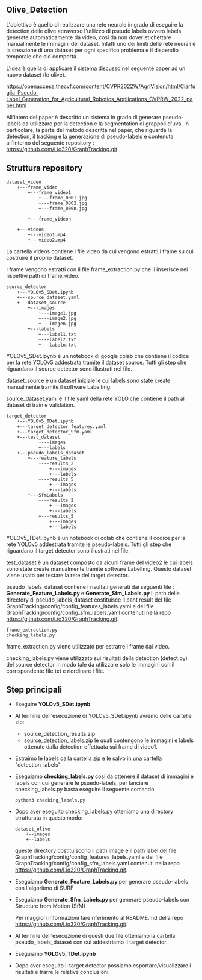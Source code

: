 ## <strong> Olive_Detection </strong>

L'obiettivo è quello di realizzare una rete neurale in grado di eseguire la detection delle olive attraverso l'utilizzo di pseudo labels ovvero labels generate automaticamente da video, cosi da non dover etichettare manualmente le immagini del dataset.
Infatti uno dei limiti delle rete neurali è la creazione di una dataset per ogni specifico problema e il dispendio temporale che ciò comporta.

L'idea è quella di applicare il sistema discusso nel seguente paper ad un nuovo dataset (le olive).

https://openaccess.thecvf.com/content/CVPR2022W/AgriVision/html/Ciarfuglia_Pseudo-Label_Generation_for_Agricultural_Robotics_Applications_CVPRW_2022_paper.html 

All'intero del paper è descritto un sistema in grado di generare pseudo-labels da utilizzare per la detection e la segmentation di grappoli d'uva.
In particolare, la parte del metodo descritta nel paper, che riguarda la detection, il tracking e la generazione di pseudo-labels è contenuta all'interno del seguente repository :
https://github.com/Lio320/GraphTracking.git

## <strong> Struttura repository </strong>

```
dataset_video
    +---frame_video
        +---frame_video1
            +---frame_0001.jpg
            +---frame_0002.jpg
            +---frame_000n.jpg

        +---frame_videon
        
    +---videos
        +---video1.mp4
        +---video2.mp4
```

La cartella videos contiene i file video da cui vengono estratti i frame su cui costruire il proprio dataset.

I frame vengono estratti con il file frame_extraction.py che li inserisce nei rispettivi path di frame_video.

```
source_detector
    +---YOLOv5_SDet.ipynb
    +---source_dataset.yaml
    +---dataset_source
        +---images
            +---image1.jpg
            +---image2.jpg
            +---imagen.jpg
        +---labels
            +---label1.txt
            +---label2.txt
            +---labeln.txt
```

YOLOv5_SDet.ipynb è un notebook di google colab che contiene il codice per la rete YOLOv5 addestrata tramite il dataset source.
Tutti gli step che riguardano il source detector sono illustrati nel file.

dataset_source è un dataset iniziale le cui labels sono state create manualmente tramite il software LabelImg.

source_dataset.yaml è il file yaml della rete YOLO che contiene il path al dataset di train e validation.

```
target_detector
    +---YOLOv5_TDet.ipynb
    +---target_detector_features.yaml
    +---target_detector_Sfm.yaml
    +---test_dataset
            +---images
            +---labels
    +---pseudo_labels_dataset
        +---feature_labels
            +---results_2
                +---images
                +---labels
            +---results_5
                +---images
                +---labels
        +---SfmLabels
            +---results_2
                +---images
                +---labels
            +---results_5
                +---images
                +---labels

```

YOLOv5_TDet.ipynb è un notebook di colab che contiene il codice per la rete YOLOv5 addestrata tramite le pseudo-labels.
Tutti gli step che riguardano il target detector sono illustrati nel file.

test_dataset è un dataset composto da alcuni frame del video2 le cui labels sono state create manualmente tramite software LabelImg.
Questo dataset viene usato per testare la rete del target detector.

pseudo_labels_dataset contiene i risultati generati dai seguenti file : <strong> Generate_Feature_Labels.py </strong> e <strong> Generate_Sfm_Labels.py </strong>
Il path delle directory di pseudo_labels_dataset costituisce il paht result del file GraphTracking/config/config_features_labels.yaml e del file GraphTracking/config/config_sfm_labels.yaml contenuti nella repo https://github.com/Lio320/GraphTracking.git. 

```
frame_extraction.py
checking_labels.py
```

frame_extraction.py viene utilizzato per estrarre i frame dai video.

checking_labels.py viene utilizzato sui risultati della detection (detect.py) del source detector in modo tale da utilizzare solo le immagini con il corrispondente file txt e riordinare i file.

## <strong> Step principali </strong>

* Eseguire <strong> YOLOv5_SDet.ipynb </strong> 

* Al termine dell'esecuzione di YOLOv5_SDet.ipynb avremo delle cartelle zip:
    * source_detection_results.zip
    * source_detection_labels.zip
  le quali contengono le immagini e labels ottenute dalla detection effettuata sui frame di video1.

* Estraimo le labels dalla cartella zip e le salvo in una cartella "detection_labels"
* Eseguiamo <strong> checking_labels.py </strong> cosi da ottenere il dataset di immagini e labels con cui generare le psuedo-labels, per lanciare checking_labels.py basta eseguire il seguente comando

    ```
    python3 checking_labels.py
    ```
* Dopo aver eseguito checking_labels.py otteniamo una directory strutturata in questo modo:

    ```
    dataset_olive
        +--images
        +--labels
    ```
  queste directory costituiscono il path image e il path label del file GraphTracking/config/config_features_labels.yaml e del file GraphTracking/config/config_sfm_labels.yaml contenuti nella repo https://github.com/Lio320/GraphTracking.git.

* Eseguiamo <strong> Generate_Feature_Labels.py </strong> per generare pseudo-labels con l'algoritmo di SURF
* Eseguiamo <strong> Generate_Sfm_Labels.py </strong> per generare pseudo-labels con Structure from Motion (SfM)
 
    Per maggiori informazioni fare riferimento al README.md della repo https://github.com/Lio320/GraphTracking.git.

* Al termine dell'esecuzione di questi due file otteniamo la cartella pseudo_labels_dataset con cui addestriamo il target detector.
* Eseguiamo <strong> YOLOv5_TDet.ipynb </strong>
* Dopo aver eseguito il target detector possiamo esportare/visualizzare i risultati e trarre le relative conclusioni.  






